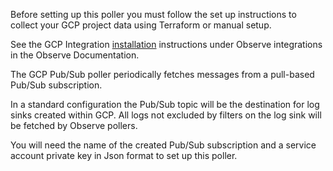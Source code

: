 Before setting up this poller you must follow the set up instructions to collect your GCP project data using Terraform or manual setup.

See the GCP Integration [installation](https://docs.observeinc.com/en/latest/content/integrations/gcp/gcp.html#installation) instructions under Observe integrations in the Observe Documentation.


The GCP Pub/Sub poller periodically fetches messages from a pull-based Pub/Sub subscription.  

In a standard configuration the Pub/Sub topic will be the destination for log sinks created within GCP.  All logs not excluded by filters on the log sink will be fetched by Observe pollers.  

You will need the name of the created Pub/Sub subscription and a service account private key in Json format to set up this poller.
